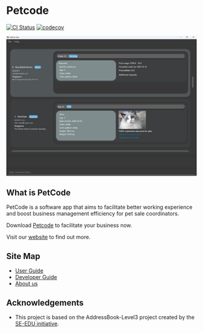 # Petcode
[![CI Status](https://github.com/AY2223S1-CS2103T-T09-2/tp/workflows/Java%20CI/badge.svg)](https://github.com/AY2223S1-CS2103T-T09-2/tp/actions)
[![codecov](https://codecov.io/gh/AY2223S1-CS2103T-T09-2/tp/branch/master/graph/badge.svg?token=F6VVPXKC9C)](https://codecov.io/gh/AY2223S1-CS2103T-T09-2/tp)

![Ui](docs/images/Ui.png)

## What is PetCode
PetCode is a software app that aims to facilitate better working experience and boost business management efficiency for pet sale coordinators.

Download [Petcode](https://github.com/AY2223S1-CS2103T-T09-2/tp/releases) to facilitate your business now.

Visit our [website](https://ay2223s1-cs2103t-t09-2.github.io/tp/) to find out more.

## Site Map
+ [User Guide]([/docs/UserGuide.md](https://ay2223s1-cs2103t-t09-2.github.io/tp/UserGuide.html))
+ [Developer Guide]([/docs/Developer.md](https://ay2223s1-cs2103t-t09-2.github.io/tp/DeveloperGuide.html))
+ [About us]([/docs/AboutUs.md](https://ay2223s1-cs2103t-t09-2.github.io/tp/AboutUs.html))

## Acknowledgements
+ This project is based on the AddressBook-Level3 project created by the [SE-EDU initiative](https://se-education.org).
